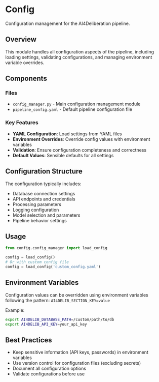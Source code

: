 # Config

Configuration management for the AI4Deliberation pipeline.

## Overview
This module handles all configuration aspects of the pipeline, including loading settings, validating configurations, and managing environment variable overrides.

## Components

### Files
- `config_manager.py` - Main configuration management module
- `pipeline_config.yaml` - Default pipeline configuration file

### Key Features
- **YAML Configuration**: Load settings from YAML files
- **Environment Overrides**: Override config values with environment variables
- **Validation**: Ensure configuration completeness and correctness
- **Default Values**: Sensible defaults for all settings

## Configuration Structure
The configuration typically includes:
- Database connection settings
- API endpoints and credentials
- Processing parameters
- Logging configuration
- Model selection and parameters
- Pipeline behavior settings

## Usage
```python
from config.config_manager import load_config

config = load_config()
# Or with custom config file
config = load_config('custom_config.yaml')
```

## Environment Variables
Configuration values can be overridden using environment variables following the pattern:
`AI4DELIB_SECTION_KEY=value`

Example:
```bash
export AI4DELIB_DATABASE_PATH=/custom/path/to/db
export AI4DELIB_API_KEY=your_api_key
```

## Best Practices
- Keep sensitive information (API keys, passwords) in environment variables
- Use version control for configuration files (excluding secrets)
- Document all configuration options
- Validate configurations before use